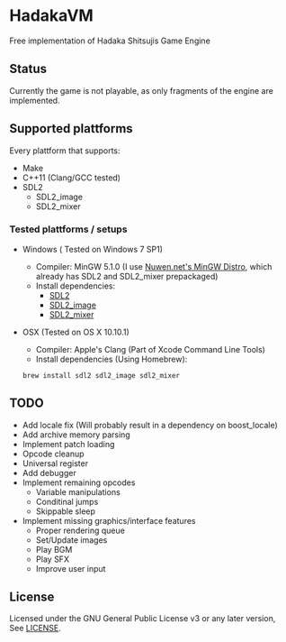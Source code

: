 # HadakaVM
Free implementation of Hadaka Shitsujis Game Engine

## Status
Currently the game is not playable, as only fragments of the engine are implemented.

## Supported plattforms

Every plattform that supports:
- Make
- C++11 (Clang/GCC tested)
- SDL2
  - SDL2_image
  - SDL2_mixer

### Tested plattforms / setups

- Windows ( Tested on Windows 7 SP1)
  - Compiler: MinGW 5.1.0 (I use [Nuwen.net's MinGW Distro](http://nuwen.net/mingw.html), which already has SDL2 and SDL2_mixer prepackaged)
  - Install dependencies:
    - [SDL2](https://www.libsdl.org/download-2.0.php)
    - [SDL2_image](https://www.libsdl.org/projects/SDL_image/)
    - [SDL2_mixer](https://www.libsdl.org/projects/SDL_mixer/)
  
    
- OSX (Tested on OS X 10.10.1)
  - Compiler: Apple's Clang (Part of Xcode Command Line Tools)
  - Install dependencies (Using Homebrew): 
  ```
  brew install sdl2 sdl2_image sdl2_mixer
  ```

## TODO
- Add locale fix (Will probably result in a dependency on boost_locale)
- Add archive memory parsing
- Implement patch loading
- Opcode cleanup
- Universal register
- Add debugger
- Implement remaining opcodes
  - Variable manipulations
  - Conditinal jumps
  - Skippable sleep
- Implement missing graphics/interface features
  - Proper rendering queue
  - Set/Update images
  - Play BGM
  - Play SFX
  - Improve user input

## License
Licensed under the GNU General Public License v3 or any later version,  
See [LICENSE](LICENSE).
